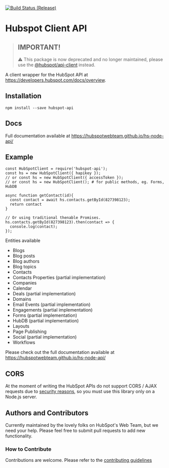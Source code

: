 [![Build Status (Release)](https://github.com/hubspotwebteam/hs-node-api/workflows/Build%20and%20publish%20npm%20package/badge.svg)](https://github.com/HubSpotWebTeam/hs-node-api/actions?workflow=Build+and+publish+npm+package)
# Hubspot Client API

> ## IMPORTANT!
> :warning: This package is now deprecated and no longer maintained, please use the [@hubspot/api-client](https://www.npmjs.com/package/@hubspot/api-client) instead.

A client wrapper for the HubSpot API at https://developers.hubspot.com/docs/overview.

## Installation

```
npm install --save hubspot-api
```

## Docs

Full documentation available at https://hubspotwebteam.github.io/hs-node-api/

## Example

```
const HubSpotClient = require('hubspot-api');
const hs = new HubSpotClient({ hapikey });
// or const hs = new HubSpotClient({ accessToken });
// or const hs = new HubSpotClient(); # for public methods, eg. Forms, HubDB

async function getContact(id){
  const contact = await hs.contacts.getById(827398123);
  return contact
}

// Or using traditional thenable Promises.
hs.contacts.getById(827398123).then(contact => {
  console.log(contact);
});
```

Entities available

- Blogs
- Blog posts
- Blog authors
- Blog topics
- Contacts
- Contacts Properties (partial implementation)
- Companies
- Calendar
- Deals (partial implementation)
- Domains
- Email Events (partial implementation)
- Engagements (partial implementation)
- Forms (partial implementation)
- HubDB (partial implementation)
- Layouts
- Page Publishing
- Social (partial implementation)
- Workflows

Please check out the full documentation available at https://hubspotwebteam.github.io/hs-node-api/

## CORS

At the moment of writing the HubSpot APIs do not support CORS / AJAX requests due to [security reasons](https://developers.hubspot.com/docs/faq/do-hubspot-apis-support-ajax-request), so you must use this library only on a Node.js server.

## Authors and Contributors

Currently maintained by the lovely folks on HubSpot's Web Team, but we need your help. Please feel free to submit pull requests to add new functionality.

### How to Contribute

Contributions are welcome. Please refer to the [contributing guidelines](https://github.com/HubSpotWebTeam/hs-node-api/blob/master/CONTRIBUTING.md)
